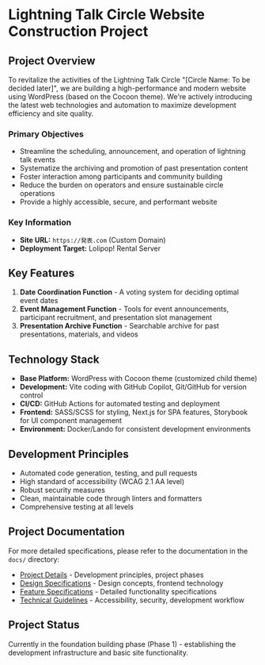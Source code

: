 # Lightning Talk Circle Website Construction Project

## Project Overview

To revitalize the activities of the Lightning Talk Circle "[Circle Name: To be decided later]", we are building a high-performance and modern website using WordPress (based on the Cocoon theme). We're actively introducing the latest web technologies and automation to maximize development efficiency and site quality.

### Primary Objectives

* Streamline the scheduling, announcement, and operation of lightning talk events
* Systematize the archiving and promotion of past presentation content
* Foster interaction among participants and community building
* Reduce the burden on operators and ensure sustainable circle operations
* Provide a highly accessible, secure, and performant website

### Key Information

* **Site URL:** `https://発表.com` (Custom Domain)
* **Deployment Target:** Lolipop! Rental Server

## Key Features

1. **Date Coordination Function** - A voting system for deciding optimal event dates
2. **Event Management Function** - Tools for event announcements, participant recruitment, and presentation slot management
3. **Presentation Archive Function** - Searchable archive for past presentations, materials, and videos

## Technology Stack

* **Base Platform:** WordPress with Cocoon theme (customized child theme)
* **Development:** Vite coding with GitHub Copilot, Git/GitHub for version control
* **CI/CD:** GitHub Actions for automated testing and deployment
* **Frontend:** SASS/SCSS for styling, Next.js for SPA features, Storybook for UI component management
* **Environment:** Docker/Lando for consistent development environments

## Development Principles

* Automated code generation, testing, and pull requests
* High standard of accessibility (WCAG 2.1 AA level)
* Robust security measures
* Clean, maintainable code through linters and formatters
* Comprehensive testing at all levels

## Project Documentation

For more detailed specifications, please refer to the documentation in the `docs/` directory:

* [Project Details](/docs/project/) - Development principles, project phases
* [Design Specifications](/docs/design/) - Design concepts, frontend technology
* [Feature Specifications](/docs/features/) - Detailed functionality specifications
* [Technical Guidelines](/docs/technical/) - Accessibility, security, development workflow

## Project Status

Currently in the foundation building phase (Phase 1) - establishing the development infrastructure and basic site functionality.